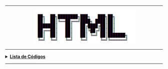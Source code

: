 ----
<div align="Center"> 
<a href="https://github.com/l34-n/HTML/blob/main/HTML.png"><img src="https://github.com/l34-n/HTML/blob/main/HTML.png">
</div> 
  
----
<details>
  <summary><b>Lista de Códigos </b></summary>
<div align="Center"> 
  
| Título                    | Descrição                                                                        |
| ------------------------- | ---------------------------------------------------------------------------------|
| Blog Fashion              | Primeiro Projeto da CodeCademy                                                   |
| Wine Festival             | Segundo Projeto - Utilizando Tabela                                              |

</div> 
</details>

----

